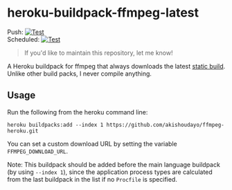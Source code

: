 # heroku-buildpack-ffmpeg-latest

Push: [![Test](https://github.com/akishoudayo/ffmpeg-heroku/workflows/Test/badge.svg?branch=master&event=push)](https://github.com/akishoudayo/ffmpeg-heroku/actions?query=workflow%3ATest+event%3Apush+branch%3Amaster)  
Scheduled: [![Test](https://github.com/akishoudayo/ffmpeg-heroku/workflows/Test/badge.svg?branch=master&event=schedule)](https://github.com/akishoudayo/ffmpeg-heroku/actions?query=workflow%3ATest+event%3Aschedule+branch%3Amaster)

> If you'd like to maintain this repository, let me know!

A Heroku buildpack for ffmpeg that always downloads the latest [static build](http://johnvansickle.com/ffmpeg/).
Unlike other build packs, I never compile anything.

## Usage

Run the following from the heroku command line:

```
heroku buildpacks:add --index 1 https://github.com/akishoudayo/ffmpeg-heroku.git
```

You can set a custom download URL by setting the variable `FFMPEG_DOWNLOAD_URL`.

Note: This buildpack should be added before the main language buildpack (by using `--index 1`),
since the application process types are calculated from the last buildpack in the list if no
`Procfile` is specified.
